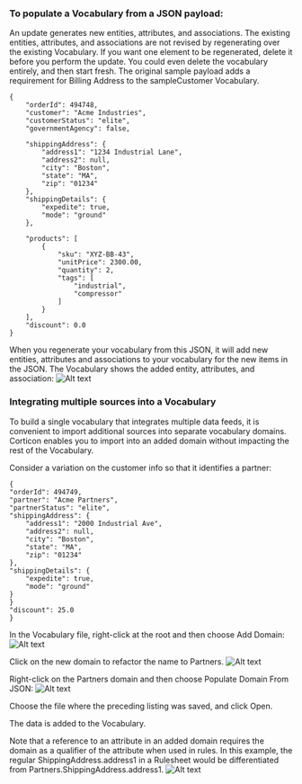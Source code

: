 ### To populate a Vocabulary from a JSON payload:

An update generates new entities, attributes, and associations. The existing entities, attributes, and associations are not revised by regenerating over the existing Vocabulary. If you want one element to be regenerated, delete it before you perform the update. You could even delete the vocabulary entirely, and then start fresh. The original sample payload adds a requirement for Billing Address to the sampleCustomer Vocabulary.

```
{
    "orderId": 494748,
    "customer": "Acme Industries",
    "customerStatus": "elite",
    "governmentAgency": false,

    "shippingAddress": {
        "address1": "1234 Industrial Lane",
        "address2": null,
        "city": "Boston",
        "state": "MA",
        "zip": "01234"
    },
    "shippingDetails": {
        "expedite": true,
        "mode": "ground"
    },

    "products": [
        {
            "sku": "XYZ-BB-43",
            "unitPrice": 2300.00,
            "quantity": 2,
            "tags": [
                "industrial",
                "compressor"
            ]
        }
    ],
    "discount": 0.0
}				
```
When you regenerate your vocabulary from this JSON, it will add new entities, attributes and associations to your vocabulary for the new items in the JSON. The Vocabulary shows the added entity, attributes, and association:
![Alt text](../assets/regenerate.png)

### Integrating multiple sources into a Vocabulary

To build a single vocabulary that integrates multiple data feeds, it is convenient to import additional sources into separate vocabulary domains. Corticon enables you to import into an added domain without impacting the rest of the Vocabulary.

Consider a variation on the customer info so that it identifies a partner:

```
{
"orderId": 494749,
"partner": "Acme Partners",
"partnerStatus": "elite",
"shippingAddress": {
	"address1": "2000 Industrial Ave",
	"address2": null,
	"city": "Boston",
	"state": "MA",
	"zip": "01234"
},
"shippingDetails": {
	"expedite": true,
	"mode": "ground"
}
}
"discount": 25.0
}				
```
In the Vocabulary file, right-click at the root and then choose Add Domain:
![Alt text](../assets/domain.png)

Click on the new domain to refactor the name to Partners. 
![Alt text](../assets/partner%20domain.png)

Right-click on the Partners domain and then choose Populate Domain From JSON:
![Alt text](../assets/pop%20domain%20json.png)

Choose the file where the preceding listing was saved, and click Open.

The data is added to the Vocabulary.

Note that a reference to an attribute in an added domain requires the domain as a qualifier of the attribute when used in rules. In this example, the regular ShippingAddress.address1 in a Rulesheet would be differentiated from Partners.ShippingAddress.address1.
![Alt text](../assets/domain%20populated%20json.png)

